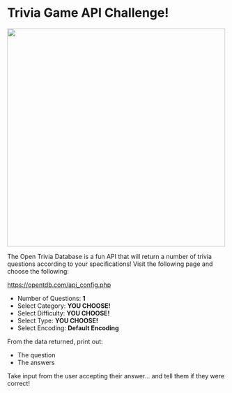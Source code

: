 # Trivia Game API Challenge!

<img src="https://cdn-learn.adafruit.com/assets/assets/000/078/097/medium800/lcds___displays_Screen_Shot_2019-07-11_at_5.55.22_PM.png" width="500"/>

The Open Trivia Database is a fun API that will return a number of trivia questions according to your specifications!
Visit the following page and choose the following:

https://opentdb.com/api_config.php

- Number of Questions: **1**
- Select Category: **YOU CHOOSE!**
- Select Difficulty: **YOU CHOOSE!**
- Select Type: **YOU CHOOSE!**
- Select Encoding: **Default Encoding**

From the data returned, print out:
- The question
- The answers

Take input from the user accepting their answer... and tell them if they were correct!
